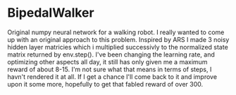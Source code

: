 # BipedalWalker
Original numpy neural network for a walking robot.
I really wanted to come up with an original approach to this problem. Inspired by ARS I made 3 noisy hidden layer matricies which i multiplied successivly to the normalized state matrix returned by env.step(). I've been changing the learning rate, and optimizing other aspects all day, it still has only given me a maximum reward of about 8-15. I'm not sure what that means in terms of steps, I havn't rendered it at all. If I get a chance I'll come back to it and improve upon it some more, hopefully to get that fabled reward of over 300.
